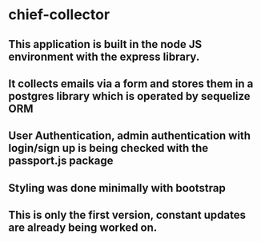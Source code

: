 # chief-collector
## This application is built in the node JS environment with the express library.
## It collects emails via a form and stores them in a postgres library which is operated by sequelize ORM
## User Authentication, admin authentication with login/sign up is being checked with the passport.js package
## Styling was done minimally with bootstrap
## This is only the first version, constant updates are already being worked on. 

